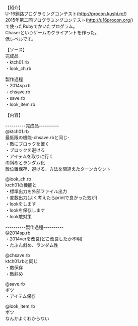 【紹介】  
U-16釧路プログラミングコンテスト(http://procon.kushi.ro/)  
2015年第二回プログラミングコンテスト(http://u16procon.org/)  
で使ったRubyでかいたプログラム。  
Chaserというゲームのクライアントを作った。  
低レベルです。  

【ソース】  
完成品  
・ktch01.rb  
・look_ch.rb  

製作過程  
・2014sp.rb  
・chsave.rb  
・save.rb  
・look_item.rb  

【内容】  

----------完成品----------  
@ktch01.rb  
最低限の機能-chsave.rbと同じ-  
・敵にブロックを置く  
・ブロックを避ける  
・アイテムを取りに行く  
の斜めとランダム化  
敵位置保存、避ける、方法を間違えたターンカウント  

@look_ch.rb  
krch01の機能と  
・標準出力を外部ファイル出力  
・変数出力(よく考えたらprintで良かった気が)  
・lookをします  
・lookを保存します  
・look敵対策  

----------製作過程----------  
@2014sp.rb  
・2014verを改良(どこ改良したか不明)  
・たぶん斜め、ランダム性  

@chsave.rb  
ktch01.rbと同じ  
・敵保存  
・敵斜め  

@save.rb  
ボツ  
・アイテム保存  

@look_item.rb  
ボツ  
なんかよくわからない  
